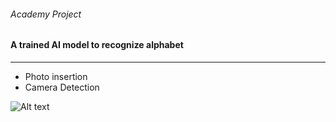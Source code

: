 ###### Academy Project
#### A trained AI model to recognize alphabet
---

- Photo insertion
- Camera Detection

![Alt text](https://user-images.githubusercontent.com/80626616/200264614-ea2979e7-43b8-4b9c-92ae-da2205863968.gif)
